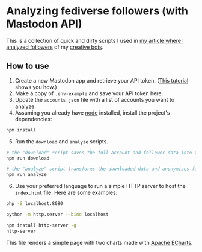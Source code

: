 # Analyzing fediverse followers (with Mastodon API)

This is a collection of quick and dirty scripts I used in [my article where I analyzed followers](https://stefanbohacek.com/blog/analyzing-fediverse-followers/) of my [creative bots](https://stefans-creative-bots.glitch.me/).


## How to use

1. Create a new Mastodon app and retrieve your API token. ([This tutorial](https://botwiki.org/resource/tutorial/how-to-make-a-mastodon-botsin-space-app-bot/) shows you how.)
2. Make a copy of `.env-example` and save your API token here.
3. Update the `accounts.json` file with a list of accounts you want to analyze.
4. Assuming you already have [node](https://nodejs.org/en/download/current) installed, install the project's dependencies:

```sh
npm install
```

5. Run the `download` and `analyze` scripts. 

```sh
# the "download" script saves the full account and follower data into the data-full folder
npm run download

# the "analyze" script transforms the downloaded data and anonymizes follower information
npm run analyze
```

6. Use your preferred language to run a simple HTTP server to host the `index.html` file. Here are some examples:

```sh
php -S localhost:8080
```

```sh
python -m http.server --bind localhost
```

```sh
npm install http-server -g
http-server
```

This file renders a simple page with two charts made with [Apache ECharts](https://echarts.apache.org/examples/en/index.html).
